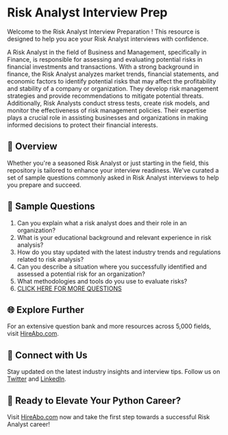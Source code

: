 # Risk Analyst Interview Prep

Welcome to the Risk Analyst Interview Preparation ! This resource is designed to help you ace your Risk Analyst interviews with confidence.

A Risk Analyst in the field of Business and Management, specifically in Finance, is responsible for assessing and evaluating potential risks in financial investments and transactions. With a strong background in finance, the Risk Analyst analyzes market trends, financial statements, and economic factors to identify potential risks that may affect the profitability and stability of a company or organization. They develop risk management strategies and provide recommendations to mitigate potential threats. Additionally, Risk Analysts conduct stress tests, create risk models, and monitor the effectiveness of risk management policies. Their expertise plays a crucial role in assisting businesses and organizations in making informed decisions to protect their financial interests.

## 🚀 Overview

Whether you're a seasoned Risk Analyst or just starting in the field, this repository is tailored to enhance your interview readiness. We've curated a set of sample questions commonly asked in Risk Analyst interviews to help you prepare and succeed.

## 📝 Sample Questions

1. Can you explain what a risk analyst does and their role in an organization?
2. What is your educational background and relevant experience in risk analysis?
3. How do you stay updated with the latest industry trends and regulations related to risk analysis?
4. Can you describe a situation where you successfully identified and assessed a potential risk for an organization?
5. What methodologies and tools do you use to evaluate risks?
6. [CLICK HERE FOR MORE QUESTIONS](https://hireabo.com/job/1_2_4/Risk%20Analyst)

## 🌐 Explore Further

For an extensive question bank and more resources across 5,000 fields, visit [HireAbo.com](https://www.hireabo.com).

## 📱 Connect with Us

Stay updated on the latest industry insights and interview tips. Follow us on [Twitter](https://twitter.com/hireabo) and [LinkedIn](https://www.linkedin.com/in/hire-abo-3609972a8/).

## 🚀 Ready to Elevate Your Python Career?

Visit [HireAbo.com](https://www.hireabo.com) now and take the first step towards a successful Risk Analyst career!